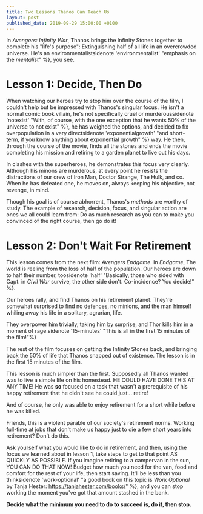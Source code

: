 ```yaml
---
title: Two Lessons Thanos Can Teach Us
layout: post
published_date: 2019-09-29 15:00:00 +0100
---
```


In _Avengers: Infinity War_, Thanos brings the Infinity Stones together to complete his "life's purpose": Extinguishing half of all life in an overcrowded universe. He's an environmentalistsidenote 'environmentalist' "emphasis on the _mentalist_" %}, you see.

# Lesson 1: Decide, Then Do

When watching our heroes try to stop him over the course of the film, I couldn't help but be impressed with Thanos's singular focus. He isn't a normal comic book villain, he's not specifically cruel or murderoussidenote 'notexist' "With, of course, with the one exception that he wants 50% of the universe to not exist" %}, he has weighed the options, and decided to fix overpopulation in a very directsidenote 'exponentialgrowth' "and short-term, if you know anything about exponential growth" %} way. He then, through the course of the movie, finds all the stones and ends the movie completing his mission and retiring to a garden planet to live out his days.

In clashes with the superheroes, he demonstrates this focus very clearly. Although his minons are murderous, at every point he resists the distractions of our crew of Iron Man, Doctor Strange, The Hulk, and co. When he has defeated one, he moves on, always keeping his objective, not revenge, in mind.

Though his goal is of course abhorrent, Thanos's _methods_ are worthy of study. The example of research, decision, focus, and singular action are ones we all could learn from: Do as much research as you can to make you convinced of the right course, then go do it!

# Lesson 2: Don't Wait For Retirement

This lesson comes from the next film: _Avengers Endgame_. In _Endgame_, The world is reeling from the loss of half of the population. Our heroes are down to half their number, toosidenote 'half' "Basically, those who sided with Capt. in _Civil War_ survive, the other side don't. Co-incidence? You decide!" %}.

Our heroes rally, and find Thanos on his retirement planet. They're somewhat surprised to find no defences, no minions, and the man himself whiling away his life in a solitary, agrarian, life.

They overpower him trivially, taking him by surprise, and Thor kills him in a moment of rage.sidenote '15-minutes' "This is all in the first 15 minutes of the film!"%}

The rest of the film focuses on getting the Infinity Stones back, and bringing back the 50% of life that Thanos snapped out of existence. The lesson is in the first 15 minutes of the film.

This lesson is much simpler than the first. Supposedly all Thanos wanted was to live a simple life on his homestead. HE COULD HAVE DONE THIS AT ANY TIME! He was **so** focused on a task that wasn't a prerequisite of his happy retirement that he didn't see he could just... retire!

And of course, he only was able to enjoy retirement for a short while before he was killed.

Friends, this is a violent parable of our society's retirement norms. Working full-time at jobs that don't make us happy just to die a few short years into retirement? Don't do this. 

Ask yourself what you would like to do in retirement, and then, using the focus we learned about in lesson 1, take steps to get to that point AS QUICKLY AS POSSIBLE. If you imagine retiring to a campervan in the sun, YOU CAN DO THAT NOW! Budget how much you need for the van, food and comfort for the rest of your life, then start saving. It'll be less than you thinksidenote 'work-optional' "a good book on this topic is _Work Optional_ by Tanja Hester: https://tanjahester.com/books/" %}, and you can stop working the moment you've got that amount stashed in the bank. 

**Decide what the minimum you need to do to succeed is, do it, then stop.**
